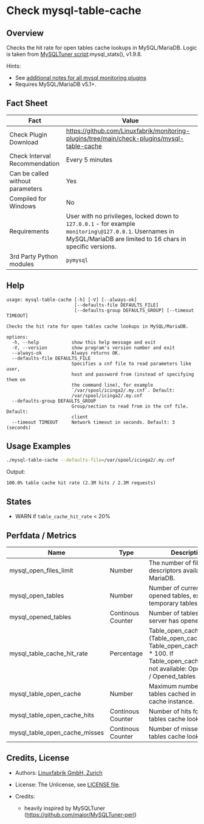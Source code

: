# Check mysql-table-cache

## Overview

Checks the hit rate for open tables cache lookups in MySQL/MariaDB. Logic is taken from [MySQLTuner script](https://github.com/major/MySQLTuner-perl):mysql_stats(), v1.9.8.

Hints:

* See [additional notes for all mysql monitoring plugins](https://github.com/Linuxfabrik/monitoring-plugins/blob/main/PLUGINS-MYSQL.md)
* Requires MySQL/MariaDB v5.1+.


## Fact Sheet

| Fact | Value |
|----|----|
| Check Plugin Download                 | <https://github.com/Linuxfabrik/monitoring-plugins/tree/main/check-plugins/mysql-table-cache> |
| Check Interval Recommendation         | Every 5 minutes |
| Can be called without parameters      | Yes |
| Compiled for Windows                  | No |
| Requirements                          | User with no privileges, locked down to `127.0.0.1` - for example `monitoring\@127.0.0.1`. Usernames in MySQL/MariaDB are limited to 16 chars in specific versions. |
| 3rd Party Python modules              | `pymysql` |


## Help

```text
usage: mysql-table-cache [-h] [-V] [--always-ok]
                         [--defaults-file DEFAULTS_FILE]
                         [--defaults-group DEFAULTS_GROUP] [--timeout TIMEOUT]

Checks the hit rate for open tables cache lookups in MySQL/MariaDB.

options:
  -h, --help            show this help message and exit
  -V, --version         show program's version number and exit
  --always-ok           Always returns OK.
  --defaults-file DEFAULTS_FILE
                        Specifies a cnf file to read parameters like user,
                        host and password from (instead of specifying them on
                        the command line), for example
                        `/var/spool/icinga2/.my.cnf`. Default:
                        /var/spool/icinga2/.my.cnf
  --defaults-group DEFAULTS_GROUP
                        Group/section to read from in the cnf file. Default:
                        client
  --timeout TIMEOUT     Network timeout in seconds. Default: 3 (seconds)
```


## Usage Examples

```bash
./mysql-table-cache --defaults-file=/var/spool/icinga2/.my.cnf
```

Output:

```text
100.0% table cache hit rate (2.3M hits / 2.3M requests)
```


## States

* WARN if `table_cache_hit_rate` \< 20%


## Perfdata / Metrics

| Name | Type | Description |
|----|----|----|
| mysql_open_files_limit | Number | The number of file descriptors available to MariaDB. |
| mysql_open_tables | Number | Number of currently opened tables, excluding temporary tables. |
| mysql_opened_tables | Continous Counter | Number of tables the server has opened. |
| mysql_table_cache_hit_rate | Percentage | Table_open_cache_hits / (Table_open_cache_hits + Table_open_cache_misses) \* 100. If Table_open_cache_hits is not available: Open_tables / Opened_tables \* 100 |
| mysql_table_open_cache | Number | Maximum number of open tables cached in one table cache instance. |
| mysql_table_open_cache_hits | Continous Counter | Number of hits for open tables cache lookups. |
| mysql_table_open_cache_misses | Continous Counter | Number of misses for open tables cache lookups. |


## Credits, License

* Authors: [Linuxfabrik GmbH, Zurich](https://www.linuxfabrik.ch)

* License: The Unlicense, see [LICENSE file](https://unlicense.org/).

* Credits:

    * heavily inspired by MySQLTuner (<https://github.com/major/MySQLTuner-perl>)
